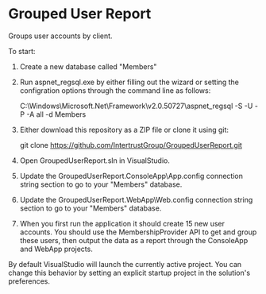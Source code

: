Grouped User Report
===================

Groups user accounts by client.

To start:

1. Create a new database called "Members"
2. Run aspnet\_regsql.exe by either filling out the wizard or setting the configration options through the command line as follows:

    C:\Windows\Microsoft.Net\Framework\v2.0.50727\aspnet_regsql -S <SqlServerName> -U <DBOwnerAccount> -P <DBOwnerAccountPassword> -A all -d Members

3. Either download this repository as a ZIP file or clone it using git:

    git clone https://github.com/IntertrustGroup/GroupedUserReport.git

4. Open GroupedUserReport.sln in VisualStudio.
5. Update the GroupedUserReport.ConsoleApp\App.config connection string section to go to your "Members" database.

    <connectionStrings>
      <add name="Members" connectionString="Data Source=<SqlServerName>;Initial Catalog=Members;UID=<UserId>;PWD=<Password>" />
    </connectionStrings>

6. Update the GroupedUserReport.WebApp\Web.config connection string section to go to your "Members" database.
7. When you first run the application it should create 15 new user accounts. You should use the MembershipProvider API to get and group these users, then output the data as a report through the ConsoleApp and WebApp projects.

By default VisualStudio will launch the currently active project. You can change this behavior by setting an explicit startup project in the solution's preferences.

